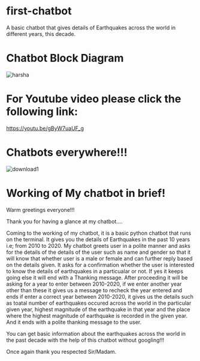 # first-chatbot
A basic chatbot that gives details of Earthquakes across the world in different years, this decade.

# Chatbot Block Diagram
![harsha](https://user-images.githubusercontent.com/73134870/96507891-751a5400-1277-11eb-8bfe-fbdd802707da.PNG)


# For Youtube video please click the following link:
https://youtu.be/gByW7uaUF_g


# Chatbots everywhere!!!

![download1](https://user-images.githubusercontent.com/73134870/96508537-5f595e80-1278-11eb-93ea-b802ff9c0147.png)





# Working of My chatbot in brief!
Warm greetings everyone!!!

Thank you for having a glance at my chatbot....

Coming to the working of my chatbot, it is a basic python chatbot that runs on the terminal. It gives you the details of Earthquakes in the past 10 years i.e; from 2010 to 2020. My chatbot greets user in a polite manner and asks for the details of the details of the user such as name and gender so that it will know that whether user is a male or female and can further reply based on the details given. It asks for a confirmation whether the user is interested to know the details of earthquakes in a particualar or not. If yes it keeps going else it will end with a Thanking message. After proceeding it will be asking for a year to enter between 2010-2020, if we enter another year other than these it gives us a message to recheck the year entered and ends if enter a correct year between 2010-2020, it gives us the details such as toatal number of earthquakes occured across the world in the particular given year, highest magnitude of the earthquake in that year and the place where the highest magnitude of earthquake is recorded in the given year. And it ends with a polite thanking message to the user.

You can get basic information about the earthquakes across the world in the past decade with the help of this chatbot without googling!!!

Once again thank you respected Sir/Madam.
